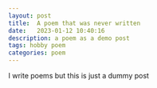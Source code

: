 ```yaml
---
layout: post
title:  A poem that was never written
date:   2023-01-12 10:40:16
description: a poem as a demo post
tags: hobby poem
categories: poem
---
```

I write poems but this is just a dummy post
